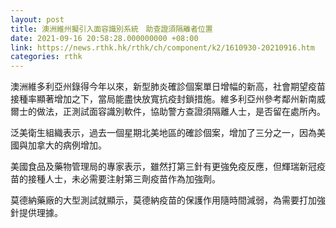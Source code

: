 ```yaml
---
layout: post
title: 澳洲維州擬引入面容識別系統　助查證須隔離者位置
date: 2021-09-16 20:58:28.000000000 +08:00
link: https://news.rthk.hk/rthk/ch/component/k2/1610930-20210916.htm
categories: rthk
---
```


澳洲維多利亞州錄得今年以來，新型肺炎確診個案單日增幅的新高，社會期望疫苗接種率顯著增加之下，當局能盡快放寬抗疫封鎖措施。維多利亞州參考鄰州新南威爾士的做法，正測試面容識別軟件，協助警方查證須隔離人士，是否留在處所內。

泛美衛生組織表示，過去一個星期北美地區的確診個案，增加了三分之一，因為美國與加拿大的病例增加。

美國食品及藥物管理局的專家表示，雖然打第三針有更強免疫反應，但輝瑞新冠疫苗的接種人士，未必需要注射第三劑疫苗作為加強劑。

莫德納藥廠的大型測試就顯示，莫德納疫苗的保護作用隨時間減弱，為需要打加強針提供理據。
